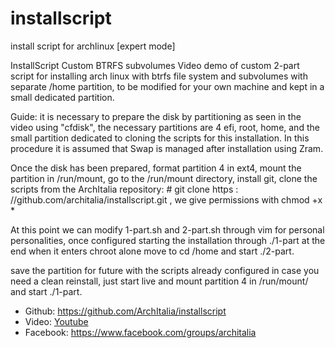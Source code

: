 # installscript
install script for archlinux [expert mode]

InstallScript
Custom BTRFS subvolumes
Video demo of custom 2-part script for installing arch linux with btrfs file system and subvolumes with separate /home partition, to be modified for your own machine and kept in a small dedicated partition.

Guide: it is necessary to prepare the disk by partitioning as seen in the video using "cfdisk", the necessary partitions are 4 efi, root, home, and the small partition dedicated to cloning the scripts for this installation. In this procedure it is assumed that Swap is managed after installation using Zram.

Once the disk has been prepared, format partition 4 in ext4, mount the partition in /run/mount, go to the /run/mount directory, install git, clone the scripts from the ArchItalia repository: # git clone https : //github.com/architalia/installscript.git , we give permissions with chmod +x *

At this point we can modify 1-part.sh and 2-part.sh through vim for personal personalities, once configured starting the installation through ./1-part at the end when it enters chroot alone move to cd /home and start ./2-part.

save the partition for future with the scripts already configured in case you need a clean reinstall, just start live and mount partition 4 in /run/mount/ and start ./1-part.

- Github: https://github.com/ArchItalia/installscript
- Video: [Youtube](https://www.youtube.com/watch?v=Yf1HUUUuTA4)
- Facebook: https://www.facebook.com/groups/architalia
